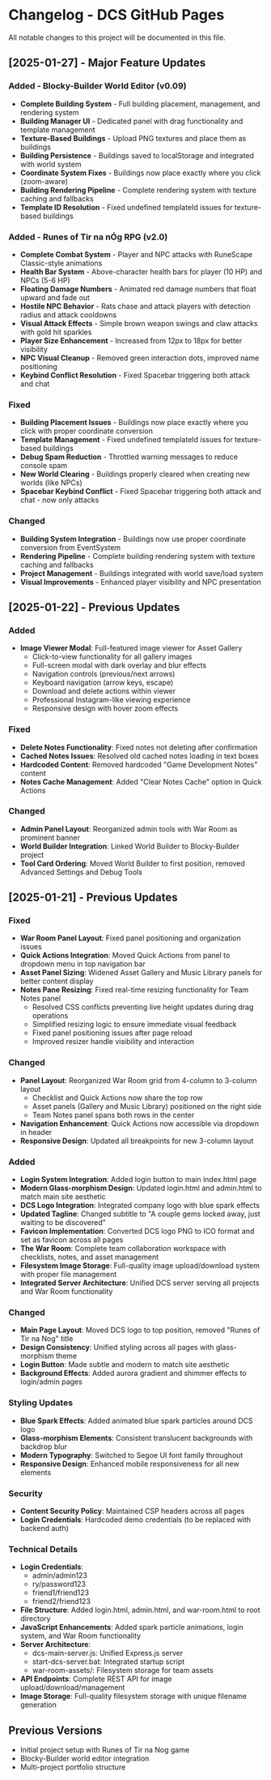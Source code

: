 # Changelog - DCS GitHub Pages

All notable changes to this project will be documented in this file.

## [2025-01-27] - Major Feature Updates

### Added - Blocky-Builder World Editor (v0.09)
- **Complete Building System** - Full building placement, management, and rendering system
- **Building Manager UI** - Dedicated panel with drag functionality and template management
- **Texture-Based Buildings** - Upload PNG textures and place them as buildings
- **Building Persistence** - Buildings saved to localStorage and integrated with world system
- **Coordinate System Fixes** - Buildings now place exactly where you click (zoom-aware)
- **Building Rendering Pipeline** - Complete rendering system with texture caching and fallbacks
- **Template ID Resolution** - Fixed undefined templateId issues for texture-based buildings

### Added - Runes of Tir na nÓg RPG (v2.0)
- **Complete Combat System** - Player and NPC attacks with RuneScape Classic-style animations
- **Health Bar System** - Above-character health bars for player (10 HP) and NPCs (5-6 HP)
- **Floating Damage Numbers** - Animated red damage numbers that float upward and fade out
- **Hostile NPC Behavior** - Rats chase and attack players with detection radius and attack cooldowns
- **Visual Attack Effects** - Simple brown weapon swings and claw attacks with gold hit sparkles
- **Player Size Enhancement** - Increased from 12px to 18px for better visibility
- **NPC Visual Cleanup** - Removed green interaction dots, improved name positioning
- **Keybind Conflict Resolution** - Fixed Spacebar triggering both attack and chat

### Fixed
- **Building Placement Issues** - Buildings now place exactly where you click with proper coordinate conversion
- **Template Management** - Fixed undefined templateId issues for texture-based buildings
- **Debug Spam Reduction** - Throttled warning messages to reduce console spam
- **New World Clearing** - Buildings properly cleared when creating new worlds (like NPCs)
- **Spacebar Keybind Conflict** - Fixed Spacebar triggering both attack and chat - now only attacks

### Changed
- **Building System Integration** - Buildings now use proper coordinate conversion from EventSystem
- **Rendering Pipeline** - Complete building rendering system with texture caching and fallbacks
- **Project Management** - Buildings integrated with world save/load system
- **Visual Improvements** - Enhanced player visibility and NPC presentation

## [2025-01-22] - Previous Updates

### Added
- **Image Viewer Modal**: Full-featured image viewer for Asset Gallery
  - Click-to-view functionality for all gallery images
  - Full-screen modal with dark overlay and blur effects
  - Navigation controls (previous/next arrows)
  - Keyboard navigation (arrow keys, escape)
  - Download and delete actions within viewer
  - Professional Instagram-like viewing experience
  - Responsive design with hover zoom effects

### Fixed
- **Delete Notes Functionality**: Fixed notes not deleting after confirmation
- **Cached Notes Issues**: Resolved old cached notes loading in text boxes
- **Hardcoded Content**: Removed hardcoded "Game Development Notes" content
- **Notes Cache Management**: Added "Clear Notes Cache" option in Quick Actions

### Changed
- **Admin Panel Layout**: Reorganized admin tools with War Room as prominent banner
- **World Builder Integration**: Linked World Builder to Blocky-Builder project
- **Tool Card Ordering**: Moved World Builder to first position, removed Advanced Settings and Debug Tools

## [2025-01-21] - Previous Updates

### Fixed
- **War Room Panel Layout**: Fixed panel positioning and organization issues
- **Quick Actions Integration**: Moved Quick Actions from panel to dropdown menu in top navigation bar
- **Asset Panel Sizing**: Widened Asset Gallery and Music Library panels for better content display
- **Notes Pane Resizing**: Fixed real-time resizing functionality for Team Notes panel
  - Resolved CSS conflicts preventing live height updates during drag operations
  - Simplified resizing logic to ensure immediate visual feedback
  - Fixed panel positioning issues after page reload
  - Improved resizer handle visibility and interaction

### Changed
- **Panel Layout**: Reorganized War Room grid from 4-column to 3-column layout
  - Checklist and Quick Actions now share the top row
  - Asset panels (Gallery and Music Library) positioned on the right side
  - Team Notes panel spans both rows in the center
- **Navigation Enhancement**: Quick Actions now accessible via dropdown in header
- **Responsive Design**: Updated all breakpoints for new 3-column layout

### Added
- **Login System Integration**: Added login button to main index.html page
- **Modern Glass-morphism Design**: Updated login.html and admin.html to match main site aesthetic
- **DCS Logo Integration**: Integrated company logo with blue spark effects
- **Updated Tagline**: Changed subtitle to "A couple gems locked away, just waiting to be discovered"
- **Favicon Implementation**: Converted DCS logo PNG to ICO format and set as favicon across all pages
- **The War Room**: Complete team collaboration workspace with checklists, notes, and asset management
- **Filesystem Image Storage**: Full-quality image upload/download system with proper file management
- **Integrated Server Architecture**: Unified DCS server serving all projects and War Room functionality

### Changed
- **Main Page Layout**: Moved DCS logo to top position, removed "Runes of Tir na Nog" title
- **Design Consistency**: Unified styling across all pages with glass-morphism theme
- **Login Button**: Made subtle and modern to match site aesthetic
- **Background Effects**: Added aurora gradient and shimmer effects to login/admin pages

### Styling Updates
- **Blue Spark Effects**: Added animated blue spark particles around DCS logo
- **Glass-morphism Elements**: Consistent translucent backgrounds with backdrop blur
- **Modern Typography**: Switched to Segoe UI font family throughout
- **Responsive Design**: Enhanced mobile responsiveness for all new elements

### Security
- **Content Security Policy**: Maintained CSP headers across all pages
- **Login Credentials**: Hardcoded demo credentials (to be replaced with backend auth)

### Technical Details
- **Login Credentials**: 
  - admin/admin123
  - ry/password123
  - friend1/friend123
  - friend2/friend123
- **File Structure**: Added login.html, admin.html, and war-room.html to root directory
- **JavaScript Enhancements**: Added spark particle animations, login system, and War Room functionality
- **Server Architecture**: 
  - dcs-main-server.js: Unified Express.js server
  - start-dcs-server.bat: Integrated startup script
  - war-room-assets/: Filesystem storage for team assets
- **API Endpoints**: Complete REST API for image upload/download/management
- **Image Storage**: Full-quality filesystem storage with unique filename generation

## Previous Versions
- Initial project setup with Runes of Tir na Nog game
- Blocky-Builder world editor integration
- Multi-project portfolio structure
